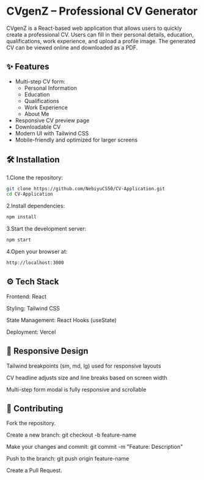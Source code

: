 # CVgenZ – Professional CV Generator

CVgenZ is a React-based web application that allows users to quickly create a professional CV. Users can fill in their personal details, education, qualifications, work experience, and upload a profile image. The generated CV can be viewed online and downloaded as a PDF.

## ✨ Features

- Multi-step CV form:
  - Personal Information
  - Education
  - Qualifications
  - Work Experience
  - About Me
- Responsive CV preview page
- Downloadable CV
- Modern UI with Tailwind CSS
- Mobile-friendly and optimized for larger screens

## 🛠 Installation

1.Clone the repository:

```bash
git clone https://github.com/NebiyuCS50/CV-Application.git
cd CV-Application
```

2.Install dependencies:

```bash
npm install
```

3.Start the development server:

```bash
npm start
```

4.Open your browser at:

```bash
http://localhost:3000
```

## ⚙️ Tech Stack

Frontend: React

Styling: Tailwind CSS

State Management: React Hooks (useState)

Deployment: Vercel

## 📱 Responsive Design

Tailwind breakpoints (sm, md, lg) used for responsive layouts

CV headline adjusts size and line breaks based on screen width

Multi-step form modal is fully responsive and scrollable

## 🤝 Contributing

Fork the repository.

Create a new branch: git checkout -b feature-name

Make your changes and commit: git commit -m "Feature: Description"

Push to the branch: git push origin feature-name

Create a Pull Request.
